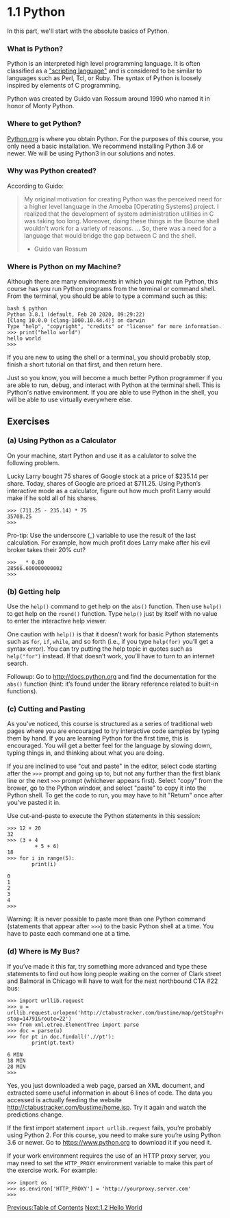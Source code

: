 # 1.1 Python

In this part, we'll start with the absolute basics of Python.

### What is Python?

Python is an interpreted high level programming language.  It is often classified as a
["scripting language"](https://en.wikipedia.org/wiki/Scripting_language) and 
is considered to be similar to languages such as Perl, Tcl, or Ruby.  The syntax
of Python is loosely inspired by elements of C programming.

Python was created by Guido van Rossum around 1990 who named it in honor of Monty Python.

### Where to get Python?

[Python.org](https://www.python.org/) is where you obtain Python.  For the purposes of this course, you
only need a basic installation.  We recommend installing Python 3.6 or newer.  We will be using Python3 in
our solutions and notes.

### Why was Python created?

According to Guido:

> My original motivation for creating Python was the perceived need
> for a higher level language in the Amoeba [Operating Systems]
> project. I realized that the development of system administration
> utilities in C was taking too long. Moreover, doing these things in
> the Bourne shell wouldn't work for a variety of reasons. ... So,
> there was a need for a language that would bridge the gap between C
> and the shell.
>
> - Guido van Rossum

### Where is Python on my Machine?

Although there are many environments in which you might run Python,
this course has you run Python programs from the terminal or command
shell. From the terminal, you should be able to type a command such as
this:

```
bash $ python
Python 3.8.1 (default, Feb 20 2020, 09:29:22) 
[Clang 10.0.0 (clang-1000.10.44.4)] on darwin
Type "help", "copyright", "credits" or "license" for more information.
>>> print("hello world")
hello world
>>> 
```

If you are new to using the shell or a terminal, you should probably
stop, finish a short tutorial on that first, and then return here.

Just so you know, you will become a much better Python programmer if
you are able to run, debug, and interact with Python at the terminal
shell.  This is Python's native environment.  If you are able to use
Python in the shell, you will be able to use virtually everywhere
else.

## Exercises

### (a) Using Python as a Calculator

On your machine, start Python and use it as a calulator to solve the
following problem.

Lucky Larry bought 75 shares of Google stock at a price of $235.14 per
share. Today, shares of Google are priced at $711.25. Using Python’s
interactive mode as a calculator, figure out how much profit Larry would
make if he sold all of his shares.

```pycon
>>> (711.25 - 235.14) * 75
35708.25
>>>
```

Pro-tip: Use the underscore (\_) variable to use the result of the last
calculation. For example, how much profit does Larry make after his evil
broker takes their 20% cut?

```pycon
>>> _ * 0.80
28566.600000000002
>>>
```

### (b) Getting help

Use the `help()` command to get help on the `abs()` function. Then use
`help()` to get help on the `round()` function. Type `help()` just by
itself with no value to enter the interactive help viewer.

One caution with `help()` is that it doesn’t work for basic Python
statements such as `for`, `if`, `while`, and so forth (i.e., if you type
`help(for)` you’ll get a syntax error). You can try putting the help
topic in quotes such as `help("for")` instead. If that doesn’t work,
you’ll have to turn to an internet search.

Followup: Go to <http://docs.python.org> and find the documentation for
the `abs()` function (hint: it’s found under the library reference
related to built-in functions).

### (c) Cutting and Pasting

As you've noticed, this course is structured as a series of traditional
web pages where you are encouraged to try interactive code samples by typing them
by hand.  If you are learning Python for the first time, this is encouraged.
You will get a better feel for the language by slowing down, typing things in,
and thinking about what you are doing. 

If you are inclined to use "cut and paste" in the editor, select code
starting after the `>>>` prompt and going up to, but not any further
than the first blank line or the next `>>>` prompt (whichever appears
first). Select "copy" from the brower, go to the Python window, and
select "paste" to copy it into the Python shell. To get the code to
run, you may have to hit "Return" once after you’ve pasted it in.

Use cut-and-paste to execute the Python statements in this session:

```pycon
>>> 12 + 20
32
>>> (3 + 4
         + 5 + 6)
18
>>> for i in range(5):
        print(i)

0
1
2
3
4
>>>
```

Warning: It is never possible to paste more than one Python command
(statements that appear after `>>>`) to the basic Python shell at a
time. You have to paste each command one at a time.

### (d) Where is My Bus?

If you’ve made it this far, try something more advanced and type these
statements to find out how long people waiting on the corner of Clark
street and Balmoral in Chicago will have to wait for the next
northbound CTA \#22 bus:

```pycon
>>> import urllib.request
>>> u = urllib.request.urlopen('http://ctabustracker.com/bustime/map/getStopPredictions.jsp?stop=14791&route=22')
>>> from xml.etree.ElementTree import parse
>>> doc = parse(u)
>>> for pt in doc.findall('.//pt'):
        print(pt.text)

6 MIN
18 MIN
28 MIN
>>>
```

Yes, you just downloaded a web page, parsed an XML document, and
extracted some useful information in about 6 lines of code. The data
you accessed is actually feeding the website
<http://ctabustracker.com/bustime/home.jsp>. Try it again and watch
the predictions change.

If the first import statement `import urllib.request` fails, you’re
probably using Python 2. For this course, you need to make sure you’re
using Python 3.6 or newer. Go to <https://www.python.org> to download
it if you need it.

If your work environment requires the use of an HTTP proxy server, you may need
to set the `HTTP_PROXY` environment variable to make this part of the
exercise work. For example:

```pycon
>>> import os
>>> os.environ['HTTP_PROXY'] = 'http://yourproxy.server.com'
>>>
```

[Previous:Table of Contents](../Contents) [Next:1.2 Hello World](02_Hello_world)

